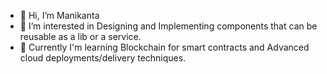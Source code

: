 - 👋 Hi, I’m Manikanta
- 👀 I’m interested in Designing and Implementing components that can be reusable as a lib or a service.
- 🌱 Currently I'm learning Blockchain for smart contracts and Advanced cloud deployments/delivery techniques.


<!--<img align='right' src="https://github-readme-stats.vercel.app/api?username=challamani&hide_border=true&hide_rank=false&show_icons=true&theme=dracula">
-->

<!---
challamani/challamani is a ✨ special ✨ repository because its `README.md` (this file) appears on your GitHub profile.
You can click the Preview link to take a look at your changes.
--->
